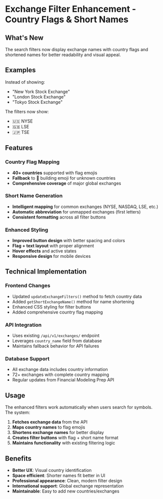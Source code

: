 # Exchange Filter Enhancement - Country Flags & Short Names

## What's New

The search filters now display exchange names with country flags and shortened names for better readability and visual appeal.

## Examples

Instead of showing:
- "New York Stock Exchange"
- "London Stock Exchange" 
- "Tokyo Stock Exchange"

The filters now show:
- 🇺🇸 NYSE
- 🇬🇧 LSE  
- 🇯🇵 TSE

## Features

### Country Flag Mapping
- **40+ countries** supported with flag emojis
- **Fallback** to 🏢 building emoji for unknown countries
- **Comprehensive coverage** of major global exchanges

### Short Name Generation
- **Intelligent mapping** for common exchanges (NYSE, NASDAQ, LSE, etc.)
- **Automatic abbreviation** for unmapped exchanges (first letters)
- **Consistent formatting** across all filter buttons

### Enhanced Styling
- **Improved button design** with better spacing and colors
- **Flag + text layout** with proper alignment
- **Hover effects** and active states
- **Responsive design** for mobile devices

## Technical Implementation

### Frontend Changes
- Updated `updateExchangeFilters()` method to fetch country data
- Added `getShortExchangeName()` method for name shortening
- Enhanced CSS styling for filter buttons
- Added comprehensive country flag mapping

### API Integration
- Uses existing `/api/v1/exchanges/` endpoint
- Leverages `country_name` field from database
- Maintains fallback behavior for API failures

### Database Support
- All exchange data includes country information
- 72+ exchanges with complete country mapping
- Regular updates from Financial Modeling Prep API

## Usage

The enhanced filters work automatically when users search for symbols. The system:

1. **Fetches exchange data** from the API
2. **Maps country names** to flag emojis
3. **Shortens exchange names** for better display
4. **Creates filter buttons** with flag + short name format
5. **Maintains functionality** with existing filtering logic

## Benefits

- **Better UX**: Visual country identification
- **Space efficient**: Shorter names fit better in UI
- **Professional appearance**: Clean, modern filter design
- **International support**: Global exchange representation
- **Maintainable**: Easy to add new countries/exchanges

